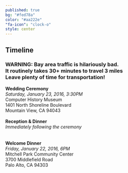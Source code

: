 ```yaml
---
published: true
bg: "#fed78a"
color: "#aa222e"
"fa-icon": "clock-o"
style: center
---
```

























## Timeline

### WARNING: Bay area traffic is hilariously bad. <br> <b>It routinely takes 30+ minutes to travel 3 miles </b><br> Leave plenty of time for transportation!

**Wedding Ceremony**<br>
*Saturday, January 23, 2016, 3:30PM*<br>
Computer History Museum<br>
1401 North Shoreline Boulevard<br>
Mountain View, CA 94043<br>
<br>
**Reception & Dinner**<br>
*Immediately following the ceremony*<br>
<br><br>
**Welcome Dinner**<br>
*Friday, January 22, 2016, 6PM*<br>
Mitchell Park Community Center<br>
3700 Middlefield Road<br>
Palo Alto, CA 94303<br>
